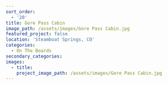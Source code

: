 ```yaml
---
sort_order:
  - '20'
title: Gore Pass Cabin
image_path: /assets/images/Gore Pass Cabin.jpg
featured_project: false
location: 'Steamboat Springs, CO'
categories:
  - On The Boards
secondary_categories:
images:
  - title:
    project_image_path: /assets/images/Gore Pass Cabin.jpg
---
```


